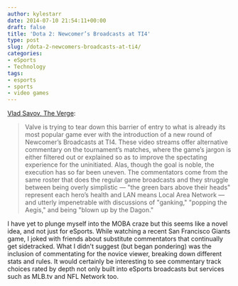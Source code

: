 ```yaml
---
author: kylestarr
date: 2014-07-10 21:54:11+00:00
draft: false
title: 'Dota 2: Newcomer’s Broadcasts at TI4'
type: post
slug: /dota-2-newcomers-broadcasts-at-ti4/
categories:
- eSports
- Technology
tags:
- esports
- sports
- video games
---
```


[Vlad Savov, The Verge](http://theverge.com/2014/7/10/5887087/valves-quest-to-take-esports-mainstream):

> Valve is trying to tear down this barrier of entry to what is already its most popular game ever with the introduction of a new round of Newcomer’s Broadcasts at TI4. These video streams offer alternative commentary on the tournament’s matches, where the game’s jargon is either filtered out or explained so as to improve the spectating experience for the uninitiated. Alas, though the goal is noble, the execution has so far been uneven. The commentators come from the same roster that does the regular game broadcasts and they struggle between being overly simplistic — "the green bars above their heads" represent each hero’s health and LAN means Local Area Network — and utterly impenetrable with discussions of "ganking," "popping the Aegis," and being "blown up by the Dagon."

I have yet to plunge myself into the MOBA craze but this seems like a novel idea, and not just for eSports.
While watching a recent San Francisco Giants game, I joked with friends about substitute commentators that continually get sidetracked. What I didn't suggest (but began pondering) was the inclusion of commentating for the novice viewer, breaking down different stats and rules. It would certainly be interesting to see commentary track choices rated by depth not only built into eSports broadcasts but services such as MLB.tv and NFL Network too.

